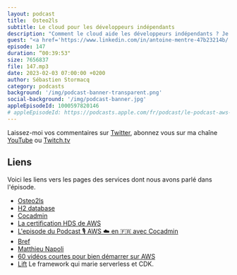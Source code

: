 ```yaml
---
layout: podcast
title:  Osteo2ls
subtitle: Le cloud pour les développeurs indépendants
description: "Comment le cloud aide les développeurs indépendants ? Je suis parti à la rencontre de Antoine, développeur d'un outil de gestion pour les ostéopathes.  Nous parlons de l'origine de ce projet il y a plus de 20 ans, de sa découverte du cloud grâce à des vidéos YouTube entre autres et de sa décision de migrer son application sur une infrastructure serverless. On parle de AWS Lambda et Amazon RDS. Le résultat est moins de travail pour gérer l'infrastructure et 50% moins cher qu'un hébergement classique sous VM. On parle de risque de lock-in et de perception des clients quant au déploiement dans le cloud. Vous l'entendrez, le cloud n'est pas que pour les grandes entreprises, grâce à AWS, Antoine passe des nuits et des week-ends plus tranquilles."
guest: "<a href='https://www.linkedin.com/in/antoine-mentre-47b23214b/'>Antoine Mentré</a>, Software Engineer, Osteo2ls"
episode: 147
duration: “00:39:53"
size: 7656837
file: 147.mp3
date: 2023-02-03 07:00:00 +0200
author: Sébastien Stormacq
category: podcasts
background: '/img/podcast-banner-transparent.png'
social-background: '/img/podcast-banner.jpg'
appleEpisodeId: 1000597820146
# appleEpisodeId: https://podcasts.apple.com/fr/podcast/le-podcast-aws-en-français/id1452118442
---
```


Laissez-moi vos commentaires sur [Twitter](https://twitter.com/sebsto), abonnez vous sur ma chaîne [YouTube](https://www.youtube.com/sebsto) ou [Twitch.tv](https://www.twitch.tv/sebAWS)

## Liens

Voici les liens vers les pages des services dont nous avons parlé dans l'épisode.

- [Osteo2ls](https://osteo2ls.com/)
- [H2 database](https://www.h2database.com/html/main.html)
- [Cocadmin](https://www.youtube.com/@cocadmin)
- [La certification HDS de AWS](https://aws.amazon.com/compliance/hds/)
- [L'episode du Podcast 🎙 AWS ☁️ en 🇫🇷 avec Cocadmin](https://stormacq.com/podcasts/episode_022/index.html)
- [Bref](https://bref.sh/)
- [Matthieu Napoli](https://mnapoli.fr/)
- [60 vidéos courtes pour bien démarrer sur AWS](https://stormacq.com/2020/08/31/bien-demarrer.html)
- [Lift](https://github.com/getlift/lift) Le framework qui marie serverless et CDK.